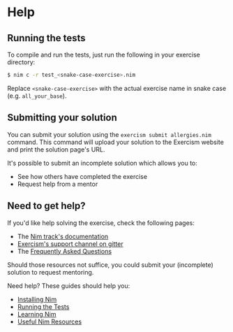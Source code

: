 # Help

## Running the tests

To compile and run the tests, just run the following in your exercise directory:

```bash
$ nim c -r test_<snake-case-exercise>.nim
```

Replace `<snake-case-exercise>` with the actual exercise name in snake case (e.g. `all_your_base`).

## Submitting your solution

You can submit your solution using the `exercism submit allergies.nim` command.
This command will upload your solution to the Exercism website and print the solution page's URL.

It's possible to submit an incomplete solution which allows you to:

- See how others have completed the exercise
- Request help from a mentor

## Need to get help?

If you'd like help solving the exercise, check the following pages:

- The [Nim track's documentation](https://exercism.org/docs/tracks/nim)
- [Exercism's support channel on gitter](https://gitter.im/exercism/support)
- The [Frequently Asked Questions](https://exercism.org/docs/using/faqs)

Should those resources not suffice, you could submit your (incomplete) solution to request mentoring.

Need help? These guides should help you:

- [Installing Nim](https://exercism.org/tracks/nim/installation)
- [Running the Tests](https://exercism.org/tracks/nim/tests)
- [Learning Nim](https://exercism.org/tracks/nim/learning)
- [Useful Nim Resources](https://exercism.org/tracks/nim/resources)